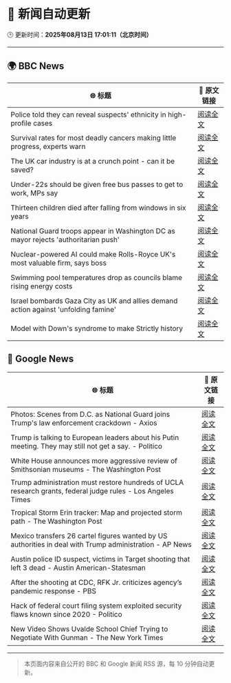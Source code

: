 # 🧠 新闻自动更新

🕒 更新时间：**2025年08月13日 17:01:11（北京时间）**

---

## 🌍 BBC News

| 🌐 标题 | 🔗 原文链接 |
|--------|-------------|
| Police told they can reveal suspects' ethnicity in high-profile cases | [阅读全文](https://www.bbc.com/news/articles/c5ypgg28nvpo?at_medium=RSS&at_campaign=rss) |
| Survival rates for most deadly cancers making little progress, experts warn | [阅读全文](https://www.bbc.com/news/articles/c5ypkrzyxd1o?at_medium=RSS&at_campaign=rss) |
| The UK car industry is at a crunch point - can it be saved? | [阅读全文](https://www.bbc.com/news/articles/c23p028p200o?at_medium=RSS&at_campaign=rss) |
| Under-22s should be given free bus passes to get to work, MPs say | [阅读全文](https://www.bbc.com/news/articles/c9877kg42wjo?at_medium=RSS&at_campaign=rss) |
| Thirteen children died after falling from windows in six years | [阅读全文](https://www.bbc.com/news/articles/cqjyype0yn5o?at_medium=RSS&at_campaign=rss) |
| National Guard troops appear in Washington DC as mayor rejects 'authoritarian push' | [阅读全文](https://www.bbc.com/news/articles/cy7ypm6zxp2o?at_medium=RSS&at_campaign=rss) |
| Nuclear-powered AI could make Rolls-Royce UK's most valuable firm, says boss | [阅读全文](https://www.bbc.com/news/articles/ce8772d4jzgo?at_medium=RSS&at_campaign=rss) |
| Swimming pool temperatures drop as councils blame rising energy costs | [阅读全文](https://www.bbc.com/news/articles/c98l4pj5rv6o?at_medium=RSS&at_campaign=rss) |
| Israel bombards Gaza City as UK and allies demand action against 'unfolding famine' | [阅读全文](https://www.bbc.com/news/articles/clyj0dd0qj9o?at_medium=RSS&at_campaign=rss) |
| Model with Down's syndrome to make Strictly history | [阅读全文](https://www.bbc.com/news/articles/cly3318nrmpo?at_medium=RSS&at_campaign=rss) |

## 📰 Google News

| 🌐 标题 | 🔗 原文链接 |
|--------|-------------|
| Photos: Scenes from D.C. as National Guard joins Trump's law enforcement crackdown - Axios | [阅读全文](https://news.google.com/rss/articles/CBMikAFBVV95cUxNZTEtdFZiNWE2dTlMekZ1VXVUaHJaUUFNcUp0WTF6RHdXMjBGSjRBWmtSRUxfUk96ZUZsd3E1VDRrOEc1VEpMdDhpSDZqVlo4VFVPSnNqRGNxOWppUzJRTEZHNDdXOUFxUjM1UjdPcXVTWG5lUTRUaVFYZTdhazNNS3R2QmdNQlUyOFI3UzFRZHc?oc=5) |
| Trump is talking to European leaders about his Putin meeting. They may still not get a say. - Politico | [阅读全文](https://news.google.com/rss/articles/CBMijwFBVV95cUxQdE04V080MVFWeVJMd1RPR25uMUNGeEZqS2JBYjZrTEVVU0ZWZkR1bi10dFd0VGJxYTdYOGlld2k1T1d4elVEMEhlMC1jb1poN05kOGJtTjctbWRvYjBBcmVxMGo4clBIQ09ocnFzWklQZGtIWlA2eWZhRHp4c1NwSkpQU25ZLTZ3SWxjNEdKWQ?oc=5) |
| White House announces more aggressive review of Smithsonian museums - The Washington Post | [阅读全文](https://news.google.com/rss/articles/CBMioAFBVV95cUxOb3RGVWtSbmVIbnV1X3JKb01MWDM2VUZpSllsOExwWGpvNHVpaFg0ajNkU1NYTEdHUGw2TnZyZFBqWmF5ZHZ3V3FUSW1NWUxyZnRUM1JfQ05XR1BRa2JzOFF3cUVIWmw1bVA0NDNtemtybkVYVG1NZk5FdDZFbkdsZkxCa2U5X0FrN3AzdDQzQUM1NE9SYTk3UUVfYnFTM2Vq?oc=5) |
| Trump administration must restore hundreds of UCLA research grants, federal judge rules - Los Angeles Times | [阅读全文](https://news.google.com/rss/articles/CBMijAFBVV95cUxOLWM0cGJ0cnhZQ3NiM1NvUEwwU1lYNTN0dkdsXzltMnZGY3pwVDhhR0JVaEtPc0x5bXlfQjh1blp4SW9BNWNpVkVIeDZzcmxFRXk1MXY0emZSYmFsRFVRNmNFU2FfNE5kSTNXZHJwTHhKMTdJdWwxRFRCTVlnY3REUHBJWGdlUEo2b3BXSg?oc=5) |
| Tropical Storm Erin tracker: Map and projected storm path - The Washington Post | [阅读全文](https://news.google.com/rss/articles/CBMigwFBVV95cUxPVHVnSDJURlFoTEtnUXg2aU9NSzkwV3ZpU0Mtc1NISURLdVRzOVlaY0ptZ0NZemkySnpHSnNqNnYzTjBMY1Z2RkNaeXpZTUwtZGo5TE5vUjlzOFhubjBLakh2UFZFT1hzdVE2elVmc3ZXNy1lcmdpa21ZZmFaTFhsTWNoMA?oc=5) |
| Mexico transfers 26 cartel figures wanted by US authorities in deal with Trump administration - AP News | [阅读全文](https://news.google.com/rss/articles/CBMiswFBVV95cUxQMGJLYzQwYkF6d2JpYWp0R0RIeDM5VEZpMDVnWTVyRGZibWZ4SmNDdGNwMW55SmF4NF91Ym00dG9FT3RZSW9EeUdkZVE0djFyNUVKT0FOMGZTeUt5a3FRWDVZZF9xaENTdU9taktKcnhQeVZmUTMxdW8yd1lKTk1LSDRVcGh0Znl0bkp2R1RTbXRPV01KcWlLa0Y3bU0zcEhxdHB1T1VVTUowT09mb1VwQW1URQ?oc=5) |
| Austin police ID suspect, victims in Target shooting that left 3 dead - Austin American-Statesman | [阅读全文](https://news.google.com/rss/articles/CBMikgFBVV95cUxPVmNDejdKSlJJWkpTU0hTeUZaZFRObm5xWDhDaTZJclBoZFFEUWRxeXFfWUxua0lmeG1QZXBiOFVYb3NneWxILU13a1VIOWVpb19BT1VKeU5BWFlMZ0h2VV9NRUZGLW96R3AtTERWS0xpc1liM1JGRGdxcGxtUHNaanJPODdXNTN6TG5jVHNIX3V6Zw?oc=5) |
| After the shooting at CDC, RFK Jr. criticizes agency’s pandemic response - PBS | [阅读全文](https://news.google.com/rss/articles/CBMiqAFBVV95cUxNY2NUdUF6Ylp4YjRLaFZZazZwbm5FaTBPekltaUJYdUVXb0xQRFltNmR3MGt4NGRNSXRxY3FqTWFBMGs2Z1J0d0VLeTNYTkZOWnhDSkhvS2lRQXVFQmVXTWdrelRkSFJoR0xUTmwtalFnTzVZZmVIR0xoRDc1bzFLQUpxdUFtMFJSWlVMWjFJajBoZ0FVWmV5ai1GNjdfZzA5MHphMHUwSnDSAa4BQVVfeXFMT1g5V3BsUmxaN1p3TnRNSWpJQmVVdEZVclVSTkM1bVdreWVMRUZSRDBqd3J3Y2p0MmpVbHNXTmJTYzRTdkkzNmdVZ19vOUZBejZjcFI2VzJ1N2Q2QzdQTEdLa0c4bGdpS0JHajk0Y2NTRkRpM0YwT29TeXRiakZkX0tWTV9wUXl3cU1Ma19hdEZDUGlOZzVoTXdOSWNJOHQzMUVkTFU2YnByb1NkcVJR?oc=5) |
| Hack of federal court filing system exploited security flaws known since 2020 - Politico | [阅读全文](https://news.google.com/rss/articles/CBMiiwFBVV95cUxQTnVuNXV2eG95VDdtVmFRaFd0ZnhtelF5VllURzk2QTBUOEllYkhxZnlfQkltT2g3c3VBa21PMFFnS2FxcGkwOG8xVms3Y1JPclh1cnZNY2h6VXFHVENLV1hBOG05anJTOERWTk5oOW5MSlc4NjNzQmlvV0VnMHBSUVZNTWt3ZE5BUnIw?oc=5) |
| New Video Shows Uvalde School Chief Trying to Negotiate With Gunman - The New York Times | [阅读全文](https://news.google.com/rss/articles/CBMigAFBVV95cUxNTUxSMUFSWmtETmhTcUtObUdQQ2RSUWJLM2hQUGkybFhxRTFhXzdLanhCYWhlakJuQkFIaU05YVlEclFSSzJyVWc2Y2pLcFloS1NZcURENEQ5ZUYydVN0VTlKM3JWN0hIbmUyWC1uWXk4VVBTaUNEUHdGd1F2OHhVNg?oc=5) |

---
> 本页面内容来自公开的 BBC 和 Google 新闻 RSS 源，每 10 分钟自动更新。
